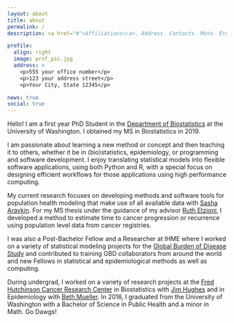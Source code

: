 ```yaml
---
layout: about
title: about
permalink: /
description: <a href="#">Affiliations</a>. Address. Contacts. Moto. Etc.

profile:
  align: right
  image: prof_pic.jpg
  address: >
    <p>555 your office number</p>
    <p>123 your address street</p>
    <p>Your City, State 12345</p>

news: true
social: true
---
```


Hello! I am a first year PhD Student in the [Department of Biostatistics](https://www.biostat.washington.edu) at the University of Washington. I obtained my MS in Biostatistics in 2019.

I am passionate about learning a new method or concept and then teaching it to others, whether it be in (bio)statistics, epidemiology, or programming and software development. I enjoy translating statistical models into flexible software applications, using both Python and R, with a special focus on designing efficient workflows for those applications using high performance computing.

My current research focuses on developing methods and software tools for population health modeling that make use of all available data with [Sasha Aravkin](https://uw-amo.github.io/saravkin/). For my MS thesis under the guidance of my advisor [Ruth Etzioni](https://www.fredhutch.org/en/faculty-lab-directory/etzioni-ruth.html), I developed a method to estimate time to cancer progression or recurrence using population level data from cancer registries.

I was also a Post-Bachelor Fellow and a Researcher at IHME where I worked on a variety of statistical modeling projects for the [Global Burden of Disease Study](http://www.healthdata.org/gbd) and contributed to training GBD collaborators from around the world and new Fellows in statistical and epidemiological methods as well as computing.

During undergrad, I worked on a variety of research projects at the [Fred Hutchinson Cancer Research Center](http://www.fhcrc.org) in Biostatistics with [Jim Hughes](https://www.biostat.washington.edu/people/james-hughes) and in Epidemiology with [Beth Mueller](https://www.fredhutch.org/en/faculty-lab-directory/mueller-beth.html). In 2016, I graduated from the University of Washington with a Bachelor of Science in Public Health and a minor in Math. Go Dawgs!